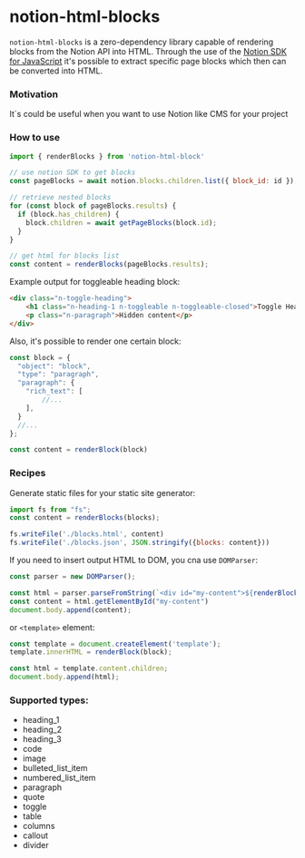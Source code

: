 # notion-html-blocks
`notion-html-blocks` is a zero-dependency library capable of rendering blocks from the Notion API into HTML.
Through the use of the [Notion SDK for JavaScript](https://github.com/makenotion/notion-sdk-js) it's possible to
extract specific page blocks which then can be converted into HTML.

### Motivation
It`s  could be useful when you want to use Notion like CMS for your project


### How to use

```javascript
import { renderBlocks } from 'notion-html-block'

// use notion SDK to get blocks
const pageBlocks = await notion.blocks.children.list({ block_id: id });

// retrieve nested blocks
for (const block of pageBlocks.results) {
  if (block.has_children) {
    block.children = await getPageBlocks(block.id);
  }
}

// get html for blocks list
const content = renderBlocks(pageBlocks.results);
```

Example output for toggleable heading block:

```html
<div class="n-toggle-heading">
    <h1 class="n-heading-1 n-toggleable n-toggleable-closed">Toggle Heading</h1>
    <p class="n-paragraph">Hidden content</p>
</div>
```


Also, it's possible to render one certain block:

```javascript
const block = {
  "object": "block",
  "type": "paragraph",
  "paragraph": {
    "rich_text": [
        //...
    ],
  }
  //...
};

const content = renderBlock(block)
```
### Recipes

Generate static files for your static site generator:
```javascript
import fs from "fs";
const content = renderBlocks(blocks);

fs.writeFile('./blocks.html', content)
fs.writeFile('./blocks.json', JSON.stringify({blocks: content}))
```

If you need to insert output HTML to DOM, you cna use `DOMParser`:
```javascript
const parser = new DOMParser();

const html = parser.parseFromString(`<div id="my-content">${renderBlocks(blocks)}</div>`, 'text/html');
const content = html.getElementById("my-content")
document.body.append(content);
```
or  `<template>` element:
```javascript
const template = document.createElement('template');
template.innerHTML = renderBlock(block);

const html = template.content.children;
document.body.append(html);
```

### Supported types:
* heading_1
* heading_2
* heading_3
* code
* image
* bulleted_list_item
* numbered_list_item
* paragraph
* quote
* toggle
* table
* columns
* callout
* divider
